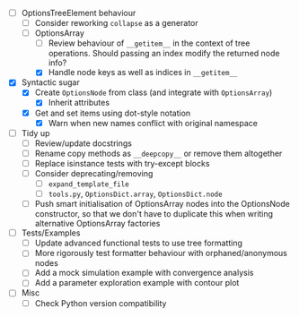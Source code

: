 - [ ] OptionsTreeElement behaviour
  - [ ] Consider reworking `collapse` as a generator
  - [ ] OptionsArray
    - [ ] Review behaviour of `__getitem__` in the context of tree operations.
          Should passing an index modify the returned node info?
    - [x] Handle node keys as well as indices in `__getitem__`
  
- [x] Syntactic sugar
  - [x] Create `OptionsNode` from class (and integrate with `OptionsArray`)
    - [x] Inherit attributes
  - [x] Get and set items using dot-style notation
    - [x] Warn when new names conflict with original namespace

- [ ] Tidy up
  - [ ] Review/update docstrings
  - [ ] Rename copy methods as `__deepcopy__` or remove them altogether
  - [ ] Replace isinstance tests with try-except blocks
  - [ ] Consider deprecating/removing
    - [ ] `expand_template_file`
    - [ ] `tools.py`, `OptionsDict.array`, `OptionsDict.node`
  - [ ] Push smart initialisation of OptionsArray nodes into the OptionsNode
        constructor, so that we don't have to duplicate this when writing 
        alternative OptionsArray factories

- [ ] Tests/Examples
  - [ ] Update advanced functional tests to use tree formatting
  - [ ] More rigorously test formatter behaviour with orphaned/anonymous nodes
  - [ ] Add a mock simulation example with convergence analysis
  - [ ] Add a parameter exploration example with contour plot

- [ ] Misc
  - [ ] Check Python version compatibility